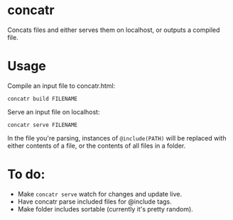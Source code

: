 # concatr

Concats files and either serves them on localhost, or outputs a compiled file.

# Usage

Compile an input file to concatr.html:

```concatr build FILENAME```

Serve an input file on localhost:

```concatr serve FILENAME```

In the file you're parsing, instances of `@include(PATH)` will be replaced with either contents of a file, or the contents of all files in a folder.

# To do:

- Make `concatr serve` watch for changes and update live.
- Have concatr parse included files for @include tags.
- Make folder includes sortable (currently it's pretty random).
